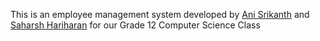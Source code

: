 This is an employee management system developed by [Ani Srikanth](http://animanny.com) and [Saharsh Hariharan](https://www.messenger.com/t/saharsh.hariharan.5) for our Grade 12 Computer Science Class
